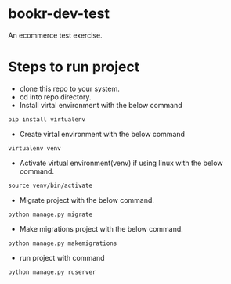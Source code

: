 # bookr-dev-test
An ecommerce test exercise.

# Steps to run project
- clone this repo to your system.
- cd into repo directory.
- Install virtal environment with the below command
```
pip install virtualenv
```
- Create virtal environment with the below command
```
virtualenv venv
```
- Activate virtual environment(venv) if using linux with the below command.
```
source venv/bin/activate
```
- Migrate project with the below command.
```
python manage.py migrate
```
- Make migrations project with the below command.
```
python manage.py makemigrations
```
- run project with command
```
python manage.py ruserver
```
